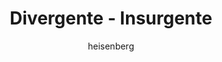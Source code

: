 ---
layout: post
author: heisenberg
category: Filmes
post_date: '2020-12-06T18:32:48.642Z'
post_modified: '2020-12-06T18:32:48.642Z'
title: Divergente - Insurgente
description: >-
  Tris (Shailene Woodley) e Quatro (Theo James) agora são fugitivos e procurados
  por Jeanine Matthews (Kate Winslet), líder da Erudição. Em busca de respostas
  e assombrados por prévias escolhas, o casal enfrentará inimagináveis desafios
  enquanto tentam descobrir a verdade sobre o mundo em que vivem.
overview: >-
  Tris (Shailene Woodley) e Quatro (Theo James) agora são fugitivos e procurados
  por Jeanine Matthews (Kate Winslet), líder da Erudição. Em busca de respostas
  e assombrados por prévias escolhas, o casal enfrentará inimagináveis desafios
  enquanto tentam descobrir a verdade sobre o mundo em que vivem.
poster_path: /voSF5nL95xJMI30XGksghnvpGWd.jpg
tmdb_id: 262500
imdb_id: tt2908446
runtime: 119
release_date: '2015-03-18'
genres:
  - Ação
  - Aventura
  - Ficção científica
  - Thriller
casts:
  - Shailene Woodley
  - Theo James
  - Octavia Spencer
  - Jai Courtney
  - Ray Stevenson
  - Zoë Kravitz
crews:
  - Robert Schwentke
trailer: trbNyR8MHOs
certification: 14
adult: 'false'
vote_average: 6.4
vote_count: 8046
qualitys:
  - 1080p
  - 720p
audios:
  - Dual Áudio
extensions:
  - mkv
  - mp4
---